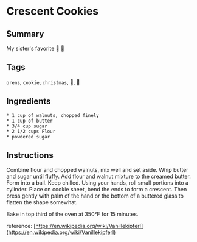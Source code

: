 # Crescent Cookies

## Summary

My sister's favorite :christmas_tree: :cookie:

## Tags

`orens`, `cookie`, `christmas`, :christmas_tree:, :cookie:

## Ingredients

    * 1 cup of walnuts, chopped finely
    * 1 cup of butter
    * 3/4 cup sugar
    * 2 1/2 cups Flour
    * powdered sugar

## Instructions

Combine flour and chopped walnuts, mix well and set aside. Whip butter and sugar until fluffy. Add flour and walnut mixture to the creamed butter. Form into a ball. Keep chilled. Using your hands, roll small portions into a cylinder. Place on cookie sheet, bend the ends to form a crescent. Then press gently with palm of the hand or the bottom of a buttered glass to flatten the shape somewhat.

Bake in top third of the oven at 350°F for 15 minutes. 

reference: [https://en.wikipedia.org/wiki/Vanillekipferl](https://en.wikipedia.org/wiki/Vanillekipferl)